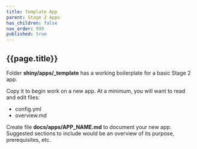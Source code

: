 ```yaml
---
title: Template App
parent: Stage 2 Apps
has_children: false
nav_order: 999
published: true
---
```


## {{page.title}}

Folder **shiny/apps/_template** has a working boilerplate for
a basic Stage 2 app. 

Copy it to begin work on a new app. At a minimum, you will
want to read and edit files:

- config.yml
- overview.md

Create file **docs/apps/APP_NAME.md** to document your new app.
Suggested sections to include would be an overview of its purpose,
prerequisites, etc. 
